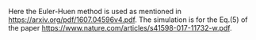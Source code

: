Here the Euler-Huen method is used as mentioned in https://arxiv.org/pdf/1607.04596v4.pdf. 
The simulation is for the Eq.(5) of the paper https://www.nature.com/articles/s41598-017-11732-w.pdf.
